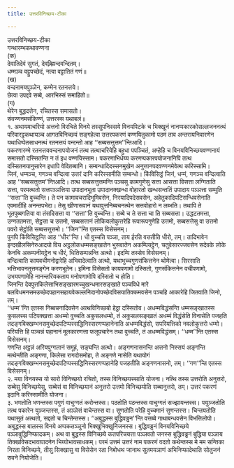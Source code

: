 ```yaml
---
title: उत्तरविनिच्छय-टीका

---
```

उत्तरविनिच्छय-टीका  
गन्थारम्भकथावण्णना  
(क)  
देवातिदेवं सुगतं, देवब्र्ह्मिन्दवन्दितम्।  
धम्मञ्च वट्टुपच्छेदं, नत्वा वट्टातितं गणं॥  
(ख)  
वन्दनामयपुञ्ञेन, कम्मेन रतनत्तये।  
छेत्वा उपद्दवे सब्बे, आरभिस्सं समाहितो॥  
(ग)  
थेरेन बुद्धदत्तेन, रचितस्स समासतो।  
संवण्णनमसंकिण्णं, उत्तरस्स यथाबलं॥  
१. अथायमाचरियो अत्तनो विरचिते विनये तस्सुपनिस्सये विनयपिटके च भिक्खूनं नानप्पकारकोसल्लजननत्थं परिवारट्ठकथायञ्च आगतविनिच्छयं सङ्गहेत्वा उत्तरपकरणं वण्णयितुकामो पठमं ताव अन्तरायनिवारणेन यथाधिप्पेतसाधनत्थं रतनत्तयं वन्दन्तो आह ‘‘सब्बसत्तुत्तम’’न्तिआदि।  
पकरणारम्भे रतनत्तयवन्दनापयोजनं तत्थ तत्थाचरियेहि बहुधा पपञ्चितं, अम्हेहि च विनयविनिच्छयवण्णनायं समासतो दस्सितन्ति न तं इध वण्णयिस्साम। पकरणाभिधेय्य करणप्पकारपयोजनानिपि तत्थ दस्सितनयानुसारेन इधापि वेदितब्बानि। सम्बन्धादिदस्सनमुखेन अनुत्तानपदवण्णनमेवेत्थ करिस्सामि।  
जिनं, धम्मञ्च, गणञ्च वन्दित्वा उत्तरं दानि करिस्सामीति सम्बन्धो। किंविसिट्ठं जिनं, धम्मं, गणञ्च वन्दित्वाति आह ‘‘सब्बसत्तुत्तम’’न्तिआदि। तत्थ सब्बसत्तुत्तमन्ति पञ्चसु कामगुणेसु सत्ता आसत्ता विसत्ता लग्गिताति सत्ता, परमत्थतो सत्तपञ्ञत्तिया उपादानभूता उपादानक्खन्धा वोहारतो खन्धसन्ततिं उपादाय पञ्ञत्ता सम्मुति ‘‘सत्ता’’ति वुच्चन्ति। ते पन कामावचरादिभूमिवसेन, निरयादिपदेसवसेन, अहेतुकादिपटिसन्धिवसेनाति एवमादीहि अनन्तपभेदा। तेसु खीणासवानं यथावुत्तनिब्बचनत्थेन सत्तवोहारो न लब्भति। तथापि ते भूतपुब्बगतिया वा तंसदिसत्ता वा ‘‘सत्ता’’ति वुच्चन्ति। सब्बे च ते सत्ता चा ति सब्बसत्ता। उद्धटतमत्ता, उग्गततमत्ता, सेट्ठत्ता च उत्तमो, सब्बसत्तानं लोकियलोकुत्तरेहि रूपारूपगुणेहि उत्तमो, सब्बसत्तेसु वा उत्तमो पवरो सेट्ठोति सब्बसत्तुत्तमो। ‘‘जिन’’न्ति एतस्स विसेसनम्।  
पुनपि किंविसिट्ठन्ति आह ‘‘धीर’’न्ति। धी वुच्चति पञ्ञा, ताय ईरति वत्ततीति धीरो, तम्। तादिभावेन इन्दखीलसिनेरुआदयो विय अट्ठलोकधम्मसङ्खातेन भुसवातेन अकम्पियट्ठेन, चतुवेसारज्जवसेन सदेवके लोके केनचि अकम्पनीयट्ठेन च धीरं, धितिसम्पन्नन्ति अत्थो। इदम्पि तस्सेव विसेसनम्।  
वन्दित्वाति कायवचीमनोद्वारेहि अभिवादेत्वाति अत्थो, यथाभुच्चगुणसंकित्तनेन थोमेत्वा। सिरसाति भत्तिभावनतुत्तमङ्गेन करणभूतेन। इमिना विसेसतो कायपणामो दस्सितो, गुणसंकित्तनेन वचीपणामो, उभयपणामेहि नानन्तरियकताय मनोपणामोपि दस्सितो च होति।  
जिनन्ति देवपुत्तकिलेसाभिसङ्खारमच्चुखन्धमारसङ्खाते पञ्चविधे मारे बलविधमनसमउच्छेदपहानसहायवेकल्लनिदानोपच्छेदविसयातिक्कमवसेन पञ्चहि आकारेहि जितवाति जिनो, तम्।  
‘‘धम्म’’न्ति एतस्स निब्बचनादिवसेन अत्थविनिच्छयो हेट्ठा दस्सितोव। अधम्मविद्धंसन्ति धम्मसङ्खातस्स कुसलस्स पटिपक्खत्ता अधम्मो वुच्चति अकुसलधम्मो, तं अकुसलसङ्खातं अधम्मं विद्धंसेति विनासेति पजहति तदङ्गविक्खम्भनसमुच्छेदपटिप्पस्सद्धिनिस्सरणप्पहानेनाति अधम्मविद्धंसो, सपरियत्तिको नवलोकुत्तरो धम्मो। परियत्ति हि पञ्चन्नं पहानानं मूलकारणत्ता फलूपचारेन तथा वुच्चति, तं अधम्मविद्धंसम्। ‘‘धम्म’’न्ति एतस्स विसेसनम्।  
गणन्ति अट्ठन्नं अरियपुग्गलानं समूहं, सङ्घन्ति अत्थो। अङ्गणनासनन्ति अत्तनो निस्सयं अङ्गन्ति मत्थेन्तीति अङ्गणा, किलेसा रागदोसमोहा, ते अङ्गणे नासेति यथायोगं तदङ्गविक्खम्भनसमुच्छेदपटिप्पस्सद्धिनिस्सरणप्पहानेहि पजहतीति अङ्गणनासनो, तम्। ‘‘गण’’न्ति एतस्स विसेसनम्।  
२. मया विनयस्स यो सारो विनिच्छयो रचितो, तस्स विनिच्छयस्साति योजना। नत्थि तस्स उत्तरोति अनुत्तरो, सब्बेसु विनिच्छयेसु, सब्बेसं वा विनिच्छयानं अनुत्तरो उत्तमो विनिच्छयोति सब्बानुत्तरो, तम्। उत्तरं पकरणं इदानि करिस्सामीति योजना।  
३. भणतोति भणन्तस्स पगुणं वाचुग्गतं करोन्तस्स। पठतोति पठन्तस्स वाचुग्गतं सज्झायन्तस्स। पयुञ्जतोति तत्थ पकारेन युञ्जन्तस्स, तं अञ्ञेसं वाचेन्तस्स वा। सुणतोति परेहि वुच्चमानं सुणन्तस्स। चिन्तयतोति यथासुतं अत्थतो, सद्दतो च चिन्तेन्तस्स। ‘‘अबुद्धस्स बुद्धिवड्ढन’’न्ति वत्तब्बे गाथाबन्धवसेन विभत्तिलोपो। अबुद्धस्स बालस्स विनये अप्पकतञ्ञुनो भिक्खुभिक्खुनिजनस्स। बुद्धिवड्ढनं विनयविनिच्छये पञ्ञावुद्धिनिप्फादकम्। अथ वा बुद्धस्स विनिच्छये कतपरिचयत्ता पञ्ञवतो जनस्स बुद्धिवड्ढनं बुद्धिया पञ्ञाय तिक्खविसदभावापादनेन भिय्योभावसाधकम्। परमं उत्तमं उत्तरं नाम पकरणं वदतो कथेन्तस्स मे मम सन्तिका निरता विनिच्छये, तीसु सिक्खासु वा विसेसेन रता निबोधथ जानाथ सुतमयञाणं अभिनिप्फादेथाति सोतुजनं सवने नियोजेति।  